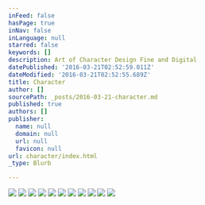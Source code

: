 ```yaml
---
inFeed: false
hasPage: true
inNav: false
inLanguage: null
starred: false
keywords: []
description: Art of Character Design Fine and Digital
datePublished: '2016-03-21T02:52:59.011Z'
dateModified: '2016-03-21T02:52:55.689Z'
title: Character
author: []
sourcePath: _posts/2016-03-21-character.md
published: true
authors: []
publisher:
  name: null
  domain: null
  url: null
  favicon: null
url: character/index.html
_type: Blurb

---
```

![](https://the-grid-user-content.s3-us-west-2.amazonaws.com/c6ceb688-6254-4f78-9d28-825fa8e5a055.jpg)
![](https://the-grid-user-content.s3-us-west-2.amazonaws.com/8d8231be-8d13-4f18-b2f8-5bcaeae47e0e.jpg)
![](https://the-grid-user-content.s3-us-west-2.amazonaws.com/9895aa04-2b60-4899-9fff-14cbdc5d1d0e.jpg)
![](https://the-grid-user-content.s3-us-west-2.amazonaws.com/d6653670-7325-4506-a57e-adf5565e15bd.jpg)
![](https://the-grid-user-content.s3-us-west-2.amazonaws.com/ad09f332-1ee4-4fe3-a060-406143d8fb68.jpg)
![](https://the-grid-user-content.s3-us-west-2.amazonaws.com/723954bd-cc5b-4dc7-bdae-07f15b40b01c.jpg)
![](https://the-grid-user-content.s3-us-west-2.amazonaws.com/e7c513d7-9d2c-4d8c-bde9-ef03dc94f3c2.jpg)
![](https://the-grid-user-content.s3-us-west-2.amazonaws.com/cddcd486-278f-4ab2-8453-71abcfc4dfe2.jpg)
![](https://the-grid-user-content.s3-us-west-2.amazonaws.com/877751f3-1ac9-4e4e-b001-b6d7ab0bf493.jpg)
![](https://the-grid-user-content.s3-us-west-2.amazonaws.com/e81d7c20-b7a1-413f-a8c1-d5f6ebf8f671.jpg)
![](https://the-grid-user-content.s3-us-west-2.amazonaws.com/b031c9bb-0a83-48ed-bb81-fe8aa0c91992.jpg)